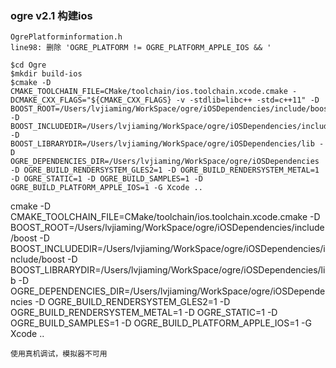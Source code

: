 
### ogre v2.1 构建ios

```
OgrePlatforminformation.h
line98: 删除 'OGRE_PLATFORM != OGRE_PLATFORM_APPLE_IOS && '
```

```
$cd Ogre  
$mkdir build-ios  
$cmake -D CMAKE_TOOLCHAIN_FILE=CMake/toolchain/ios.toolchain.xcode.cmake -DCMAKE_CXX_FLAGS="${CMAKE_CXX_FLAGS} -v -stdlib=libc++ -std=c++11" -D BOOST_ROOT=/Users/lvjiaming/WorkSpace/ogre/iOSDependencies/include/boost -D BOOST_INCLUDEDIR=/Users/lvjiaming/WorkSpace/ogre/iOSDependencies/include/boost -D BOOST_LIBRARYDIR=/Users/lvjiaming/WorkSpace/ogre/iOSDependencies/lib -D OGRE_DEPENDENCIES_DIR=/Users/lvjiaming/WorkSpace/ogre/iOSDependencies -D OGRE_BUILD_RENDERSYSTEM_GLES2=1 -D OGRE_BUILD_RENDERSYSTEM_METAL=1 -D OGRE_STATIC=1 -D OGRE_BUILD_SAMPLES=1 -D OGRE_BUILD_PLATFORM_APPLE_IOS=1 -G Xcode ..
```

cmake -D CMAKE_TOOLCHAIN_FILE=CMake/toolchain/ios.toolchain.xcode.cmake -D BOOST_ROOT=/Users/lvjiaming/WorkSpace/ogre/iOSDependencies/include/boost -D BOOST_INCLUDEDIR=/Users/lvjiaming/WorkSpace/ogre/iOSDependencies/include/boost -D BOOST_LIBRARYDIR=/Users/lvjiaming/WorkSpace/ogre/iOSDependencies/lib -D OGRE_DEPENDENCIES_DIR=/Users/lvjiaming/WorkSpace/ogre/iOSDependencies -D OGRE_BUILD_RENDERSYSTEM_GLES2=1 -D OGRE_BUILD_RENDERSYSTEM_METAL=1 -D OGRE_STATIC=1 -D OGRE_BUILD_SAMPLES=1 -D OGRE_BUILD_PLATFORM_APPLE_IOS=1 -G Xcode ..

```
使用真机调试，模拟器不可用

```